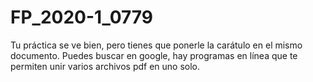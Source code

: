 # FP_2020-1_0779

Tu práctica se ve bien, pero tienes
que ponerle la carátulo en el mismo
documento. Puedes buscar en google, hay
programas en línea que te permiten unir
varios archivos pdf en uno solo.
